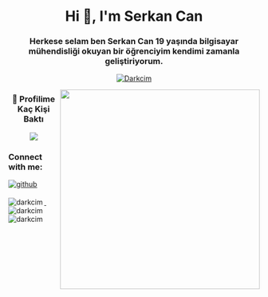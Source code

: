 <h1 align="center">Hi 👋, I'm Serkan Can</h1>
<h3 align="center">Herkese selam ben Serkan Can  19 yaşında bilgisayar mühendisliği okuyan bir öğrenciyim kendimi zamanla geliştiriyorum.</h3>
<p align="center"> <a href="https://github.com/ryo-ma/github-profile-trophy"><img src="https://github-profile-trophy.vercel.app/?username=darkcim" alt="Darkcim" /></a> </p>

<img align="right" width="400px" src="https://user-images.githubusercontent.com/77089894/206934975-0e140d74-3d5e-4e2f-afde-c6e372e5274b.gif">

<div align=center>
  <h3><b>📍 Profilime Kaç Kişi Baktı</b></h3>
</div>
    
<!-- retro visitor counter -->  
<p align="center" >    
  <img src="https://profile-counter.glitch.me/darkcim/count.svg" />  
</p>


<h3 align="left">Connect with me:</h3>
<div align="left">
<a href="https://github.com/darkcim" target="_blank">
<img src=https://img.shields.io/badge/github-%2324292e.svg?&style=for-the-badge&logo=github&logoColor=white alt=github style="margin-bottom: 5px;" />
</div> 

<p><img align="left" src="https://github-readme-stats.vercel.app/api/top-langs?username=darkcim&show_icons=true&theme=dark&locale=en&layout=compact" alt="darkcim" /></p>

<p>&nbsp;<img align="left" src="https://github-readme-stats.vercel.app/api?username=darkcim&show_icons=true&theme=dark&locale=en" alt="darkcim" /></p>

<p><img align="left" src="https://github-readme-streak-stats.herokuapp.com/?user=darkcim&theme=dark" alt="darkcim" /></p>

</br>
